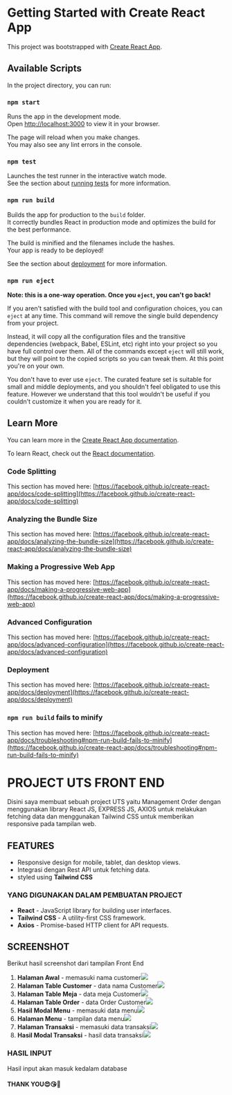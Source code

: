 # Getting Started with Create React App

This project was bootstrapped with [Create React App](https://github.com/facebook/create-react-app).

## Available Scripts

In the project directory, you can run:

### `npm start`

Runs the app in the development mode.\
Open [http://localhost:3000](http://localhost:3000) to view it in your browser.

The page will reload when you make changes.\
You may also see any lint errors in the console.

### `npm test`

Launches the test runner in the interactive watch mode.\
See the section about [running tests](https://facebook.github.io/create-react-app/docs/running-tests) for more information.

### `npm run build`

Builds the app for production to the `build` folder.\
It correctly bundles React in production mode and optimizes the build for the best performance.

The build is minified and the filenames include the hashes.\
Your app is ready to be deployed!

See the section about [deployment](https://facebook.github.io/create-react-app/docs/deployment) for more information.

### `npm run eject`

**Note: this is a one-way operation. Once you `eject`, you can't go back!**

If you aren't satisfied with the build tool and configuration choices, you can `eject` at any time. This command will remove the single build dependency from your project.

Instead, it will copy all the configuration files and the transitive dependencies (webpack, Babel, ESLint, etc) right into your project so you have full control over them. All of the commands except `eject` will still work, but they will point to the copied scripts so you can tweak them. At this point you're on your own.

You don't have to ever use `eject`. The curated feature set is suitable for small and middle deployments, and you shouldn't feel obligated to use this feature. However we understand that this tool wouldn't be useful if you couldn't customize it when you are ready for it.

## Learn More

You can learn more in the [Create React App documentation](https://facebook.github.io/create-react-app/docs/getting-started).

To learn React, check out the [React documentation](https://reactjs.org/).

### Code Splitting

This section has moved here: [https://facebook.github.io/create-react-app/docs/code-splitting](https://facebook.github.io/create-react-app/docs/code-splitting)

### Analyzing the Bundle Size

This section has moved here: [https://facebook.github.io/create-react-app/docs/analyzing-the-bundle-size](https://facebook.github.io/create-react-app/docs/analyzing-the-bundle-size)

### Making a Progressive Web App

This section has moved here: [https://facebook.github.io/create-react-app/docs/making-a-progressive-web-app](https://facebook.github.io/create-react-app/docs/making-a-progressive-web-app)

### Advanced Configuration

This section has moved here: [https://facebook.github.io/create-react-app/docs/advanced-configuration](https://facebook.github.io/create-react-app/docs/advanced-configuration)

### Deployment

This section has moved here: [https://facebook.github.io/create-react-app/docs/deployment](https://facebook.github.io/create-react-app/docs/deployment)

### `npm run build` fails to minify

This section has moved here: [https://facebook.github.io/create-react-app/docs/troubleshooting#npm-run-build-fails-to-minify](https://facebook.github.io/create-react-app/docs/troubleshooting#npm-run-build-fails-to-minify)


# PROJECT UTS FRONT END
Disini saya membuat sebuah project UTS yaitu Management Order dengan menggunakan library React JS, EXPRESS JS, AXIOS untuk melakukan fetching data dan menggunakan Tailwind CSS untuk memberikan responsive pada tampilan web.

## FEATURES 
- Responsive design for mobile, tablet, dan desktop views.
- Integrasi dengan Rest API untuk fetching data.
- styled using <b>Tailwind CSS</b>

### YANG DIGUNAKAN DALAM PEMBUATAN PROJECT
- <b>React</b> - JavaScript library for building user interfaces.
- <b>Tailwind CSS</b> - A utility-first CSS framework.
- <b>Axios</b> - Promise-based HTTP client for API requests.

## SCREENSHOT
Berikut hasil screenshot dari tampilan Front End

1. <b>Halaman Awal</b> - memasuki nama customer<img src="../fe-order/src/img/SS1.jpg">
2. <b>Halaman Table Customer</b> - data nama Customer<img src="../fe-order/src/img/SS2.jpg">
3. <b>Halaman Table Meja</b> - data meja Customer<img src="../fe-order/src/img/SS3.jpg">
4. <b>Halaman Table Order</b> - data Order Customer<img src="../fe-order/src/img/SS8.jpg">
5. <b>Hasil Modal Menu</b> - memasuki data menu<img src="../fe-order/src/img/SS5.jpg">
6. <b>Halaman Menu</b> - tampilan data menu<img src="../fe-order/src/img/SS4.jpg">
7. <b>Halaman Transaksi</b> - memasuki data transaksi<img src="../fe-order/src/img/SS6.jpg">
7. <b>Hasil Modal Transaksi</b> - hasil data transaksi<img src="../fe-order/src/img/SS7.jpg">

### HASIL INPUT
Hasil input akan masuk kedalam database

#### THANK YOU😍😘🥰